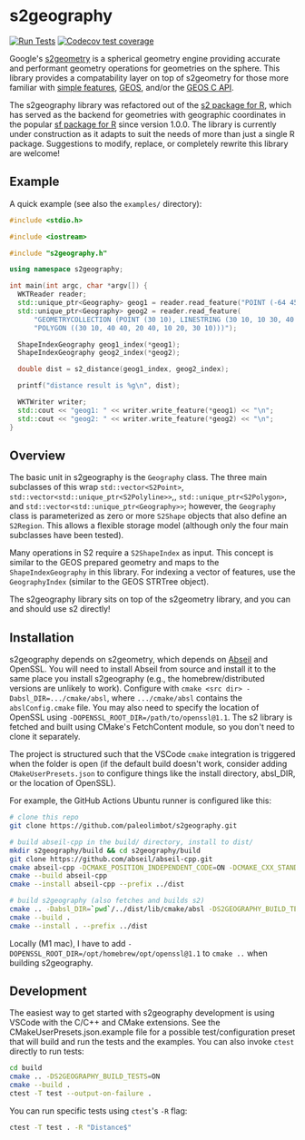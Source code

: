 
# s2geography

[![Run Tests](https://github.com/paleolimbot/s2geography/actions/workflows/build-and-run.yaml/badge.svg)](https://github.com/paleolimbot/s2geography/actions/workflows/build-and-run.yaml)
[![Codecov test coverage](https://codecov.io/gh/paleolimbot/s2geography/branch/master/graph/badge.svg)](https://app.codecov.io/gh/paleolimbot/s2geography?branch=master)

Google's [s2geometry](https://github.com/google/s2geometry) is a spherical geometry engine providing accurate and performant geometry operations for geometries on the sphere. This library provides a compatability layer on top of s2geometry for those more familiar with [simple features](https://en.wikipedia.org/wiki/Simple_Features), [GEOS](https://libgeos.org), and/or the [GEOS C API](https://libgeos.org/doxygen/geos__c_8h.html).

The s2geography library was refactored out of the [s2 package for R](https://github.com/r-spatial/s2), which has served as the backend for geometries with geographic coordinates in the popular [sf package for R](https://github.com/r-spatial/sf) since version 1.0.0. The library is currently under construction as it adapts to suit the needs of more than just a single R package. Suggestions to modify, replace, or completely rewrite this library are welcome!

## Example

A quick example (see also the `examples/` directory):

```cpp
#include <stdio.h>

#include <iostream>

#include "s2geography.h"

using namespace s2geography;

int main(int argc, char *argv[]) {
  WKTReader reader;
  std::unique_ptr<Geography> geog1 = reader.read_feature("POINT (-64 45)");
  std::unique_ptr<Geography> geog2 = reader.read_feature(
      "GEOMETRYCOLLECTION (POINT (30 10), LINESTRING (30 10, 10 30, 40 40), "
      "POLYGON ((30 10, 40 40, 20 40, 10 20, 30 10)))");

  ShapeIndexGeography geog1_index(*geog1);
  ShapeIndexGeography geog2_index(*geog2);

  double dist = s2_distance(geog1_index, geog2_index);

  printf("distance result is %g\n", dist);

  WKTWriter writer;
  std::cout << "geog1: " << writer.write_feature(*geog1) << "\n";
  std::cout << "geog2: " << writer.write_feature(*geog2) << "\n";
}
```

## Overview

The basic unit in s2geography is the `Geography` class. The three main subclasses of this wrap `std::vector<S2Point>`, `std::vector<std::unique_ptr<S2Polyline>>`,, `std::unique_ptr<S2Polygon>`, and `std::vector<std::unique_ptr<Geography>>`; however, the `Geography` class is parameterized as zero or more `S2Shape` objects that also define an `S2Region`. This allows a flexible storage model (although only the four main subclasses have been tested).

Many operations in S2 require a `S2ShapeIndex` as input. This concept is similar to the GEOS prepared geometry and maps to the `ShapeIndexGeography` in this library. For indexing a vector of features, use the `GeographyIndex` (similar to the GEOS STRTree object).

The s2geography library sits on top of the s2geometry library, and you can and should use s2 directly!

## Installation

s2geography depends on s2geometry, which depends on [Abseil](https://github.com/abseil/abseil-cpp) and OpenSSL. You will need to install Abseil from source and install it to the same place you install s2geography (e.g., the homebrew/distributed versions are unlikely to work). Configure with `cmake <src dir> -Dabsl_DIR=.../cmake/absl`, where `.../cmake/absl` contains the `abslConfig.cmake` file. You may also need to specify the location of OpenSSL using `-DOPENSSL_ROOT_DIR=/path/to/openssl@1.1`. The s2 library is fetched and built using CMake's FetchContent module, so you don't need to clone it separately.

The project is structured such that the VSCode `cmake` integration is triggered when the folder is open (if the default build doesn't work, consider adding `CMakeUserPresets.json` to configure things like the install directory, absl_DIR, or the location of OpenSSL).

For example, the GitHub Actions Ubuntu runner is configured like this:

```bash
# clone this repo
git clone https://github.com/paleolimbot/s2geography.git

# build abseil-cpp in the build/ directory, install to dist/
mkdir s2geography/build && cd s2geography/build
git clone https://github.com/abseil/abseil-cpp.git
cmake abseil-cpp -DCMAKE_POSITION_INDEPENDENT_CODE=ON -DCMAKE_CXX_STANDARD=11 -DABSL_ENABLE_INSTALL=ON
cmake --build abseil-cpp
cmake --install abseil-cpp --prefix ../dist

# build s2geography (also fetches and builds s2)
cmake .. -Dabsl_DIR=`pwd`/../dist/lib/cmake/absl -DS2GEOGRAPHY_BUILD_TESTS=ON
cmake --build .
cmake --install . --prefix ../dist
```

Locally (M1 mac), I have to add `-DOPENSSL_ROOT_DIR=/opt/homebrew/opt/openssl@1.1` to `cmake ..` when building s2geography.

## Development

The easiest way to get started with s2geography development is using VSCode with the C/C++ and CMake extensions. See the CMakeUserPresets.json.example file for a possible test/configuration preset that will build and run the tests and the examples. You can also invoke `ctest` directly to run tests:

```bash
cd build
cmake .. -DS2GEOGRAPHY_BUILD_TESTS=ON
cmake --build .
ctest -T test --output-on-failure .
```

You can run specific tests using `ctest`'s `-R` flag:

```bash
ctest -T test . -R "Distance$"
```
